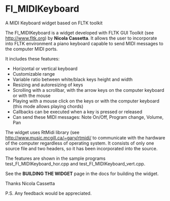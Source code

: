 Fl_MIDIKeyboard
===============

A MIDI Keyboard widget based on FLTK toolkit

The Fl_MIDIKeyboard is a widget developed with FLTK GUI Toolkit (see <http://www.fltk.org>) by __Nicola Cassetta__.
It allows the user to incorporate into FLTK environment a piano keyboard capable to send MIDI messages to the computer
MIDI ports.

It includes these features:
- Horizontal or vertical keyboard
- Customizable range
- Variable ratio between white/black keys height and width
- Resizing and autoresizing of keys
- Scrolling with a scrollbar, with the arrow keys on the computer keyboard or with the mouse
- Playing with a mouse click on the keys or with the computer keyboard (this mode allows playing chords)
- Callbacks can be executed when a key is pressed or released
- Can send these MIDI messages: Note On/Off, Program change, Volume, Pan

The widget uses RtMidi library (see <http://www.music.mcgill.ca/~gary/rtmidi/> to communicate with the hardware of the computer
regardless of operating system. It consists of only one source file and two headers, so it has been incorporated into the source.

The features are shown in the sample programs test_Fl_MIDIKeyboard_hor.cpp and test_Fl_MIDIKeyboard_vert.cpp.

See the __BUILDING THE WIDGET__ page in the docs for building the widget.

Thanks Nicola Cassetta

P.S. Any feedback would be appreciated.
